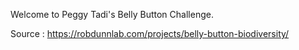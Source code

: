 Welcome to Peggy Tadi's Belly Button Challenge.

Source : https://robdunnlab.com/projects/belly-button-biodiversity/

